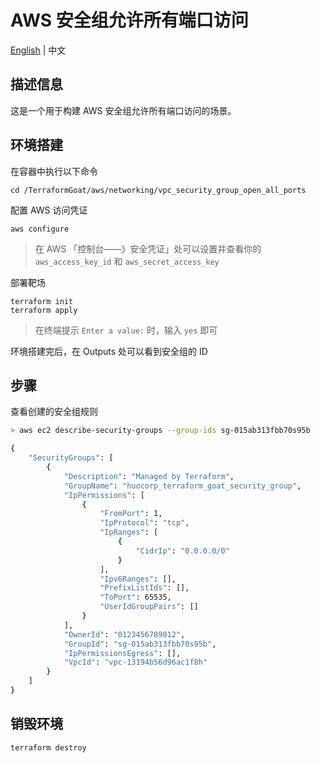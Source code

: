 # AWS 安全组允许所有端口访问

[English](./README.md) | 中文

## 描述信息

这是一个用于构建 AWS 安全组允许所有端口访问的场景。

## 环境搭建

在容器中执行以下命令

```shell
cd /TerraformGoat/aws/networking/vpc_security_group_open_all_ports
```

配置 AWS 访问凭证

```shell
aws configure
```

> 在 AWS 「控制台——》安全凭证」处可以设置并查看你的 `aws_access_key_id` 和 `aws_secret_access_key`

部署靶场

```shell
terraform init
terraform apply
```

> 在终端提示 `Enter a value:` 时，输入 `yes` 即可

环境搭建完后，在 Outputs 处可以看到安全组的 ID

## 步骤

查看创建的安全组规则

```bash
> aws ec2 describe-security-groups --group-ids sg-015ab313fbb70s95b

{
    "SecurityGroups": [
        {
            "Description": "Managed by Terraform",
            "GroupName": "huocorp_terraform_goat_security_group",
            "IpPermissions": [
                {
                    "FromPort": 1,
                    "IpProtocol": "tcp",
                    "IpRanges": [
                        {
                            "CidrIp": "0.0.0.0/0"
                        }
                    ],
                    "Ipv6Ranges": [],
                    "PrefixListIds": [],
                    "ToPort": 65535,
                    "UserIdGroupPairs": []
                }
            ],
            "OwnerId": "0123456789012",
            "GroupId": "sg-015ab313fbb70s95b",
            "IpPermissionsEgress": [],
            "VpcId": "vpc-13194b56d96ac1f8h"
        }
    ]
}
```

## 销毁环境

```shell
terraform destroy
```

